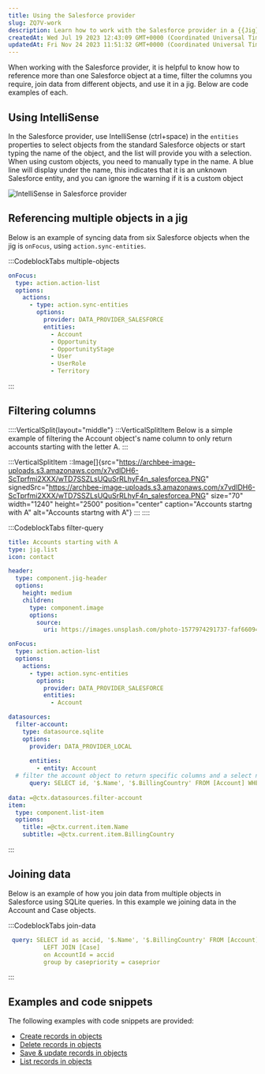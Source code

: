 ```yaml
---
title: Using the Salesforce provider
slug: ZQ7V-work
description: Learn how to work with the Salesforce provider in a {{Jig}} using code examples provided in this document. Discover how to reference multiple Salesforce objects, filter columns, and join data from different objects using SQLite queries. Sync data efficien
createdAt: Wed Jul 19 2023 12:43:09 GMT+0000 (Coordinated Universal Time)
updatedAt: Fri Nov 24 2023 11:51:32 GMT+0000 (Coordinated Universal Time)
---
```


When working with the Salesforce provider, it is helpful to know how to reference more than one Salesforce object at a time, filter the columns you require, join data from different objects, and use it in a jig. Below are code examples of each.&#x20;

## Using IntelliSense

In the Salesforce provider, use IntelliSense (ctrl+space) in the `entities` properties to select objects from the standard Salesforce objects or start typing the name of the object, and the list will provide you with a selection. When using custom objects, you need to manually type in the name.  A blue line will display under the name, this indicates that it is an unknown Salesforce entity, and you can ignore the warning if it is a custom object

![IntelliSense in Salesforce provider ](https://archbee-image-uploads.s3.amazonaws.com/x7vdIDH6-ScTprfmi2XXX/PMQUMnHP3uwKCl1GvLxTP_sf-intellisense.gif "IntelliSense in Salesforce provider ")

## Referencing multiple objects in a jig

Below is an example of syncing data from six Salesforce objects when the jig is `onFocus`, using `action.sync-entities`.

:::CodeblockTabs
multiple-objects

```yaml
onFocus:
  type: action.action-list
  options:
    actions:
      - type: action.sync-entities
        options:
          provider: DATA_PROVIDER_SALESFORCE
          entities:
            - Account
            - Opportunity
            - OpportunityStage
            - User
            - UserRole
            - Territory
```
:::

## Filtering columns&#x20;

::::VerticalSplit{layout="middle"}
:::VerticalSplitItem
Below is a simple example of filtering the Account object's name column to only return accounts starting with the letter A.
:::

:::VerticalSplitItem
::Image[]{src="https://archbee-image-uploads.s3.amazonaws.com/x7vdIDH6-ScTprfmi2XXX/wTD7SSZLsUQuSrRLhyF4n_salesforcea.PNG" signedSrc="https://archbee-image-uploads.s3.amazonaws.com/x7vdIDH6-ScTprfmi2XXX/wTD7SSZLsUQuSrRLhyF4n_salesforcea.PNG" size="70" width="1240" height="2500" position="center" caption="Accounts startng with A" alt="Accounts startng with A"}
:::
::::

:::CodeblockTabs
filter-query

```yaml
title: Accounts starting with A
type: jig.list
icon: contact

header:
  type: component.jig-header
  options:
    height: medium
    children:
      type: component.image
      options:
        source:
          uri: https://images.unsplash.com/photo-1577974291737-faf660945d53?ixlib=rb-4.0.3&ixid=M3wxMjA3fDB8MHxwaG90by1wYWdlfHx8fGVufDB8fHx8fA%3D%3D&auto=format&fit=crop&w=2674&q=80

onFocus:
  type: action.action-list
  options:
    actions:
      - type: action.sync-entities
        options:
          provider: DATA_PROVIDER_SALESFORCE
          entities:
            - Account

datasources:
  filter-account: 
    type: datasource.sqlite
    options:
      provider: DATA_PROVIDER_LOCAL
  
      entities:
        - entity: Account
  # filter the account object to return specific columns and a select number of rows
      query: SELECT id, '$.Name', '$.BillingCountry' FROM [Account] WHERE '$.Name' LIKE 'a%' 
      
data: =@ctx.datasources.filter-account
item:
  type: component.list-item
  options:
    title: =@ctx.current.item.Name
    subtitle: =@ctx.current.item.BillingCountry
```
:::

## Joining data&#x20;

Below is an example of how you join data from multiple objects in Salesforce using SQLite queries. In this example we joining data in the Account and Case objects.

:::CodeblockTabs
join-data

```yaml
 query: SELECT id as accid, '$.Name', '$.BillingCountry' FROM [Account]
          LEFT JOIN [Case] 
          on AccountId = accid
          group by casepriority = caseprior
```
:::

## Examples and code snippets

The following examples with code snippets are provided:

- [Create records in objects]()
- [Delete records in objects]()
- [Save & update records in objects]()
- [List records in objects]()

